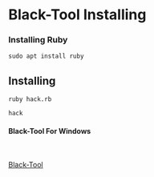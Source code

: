 # Black-Tool Installing

### Installing Ruby
```
sudo apt install ruby
```

## Installing
```
ruby hack.rb

hack
```

#### Black-Tool For Windows
<br>

[Black-Tool](https://github.com/mrprogrammer2938/Black-Tool)
<br>

